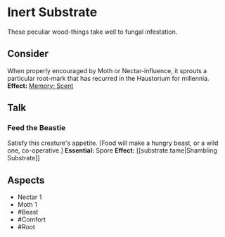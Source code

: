 # Inert Substrate
These peculiar wood-things take well to fungal infestation.
## Consider
When properly encouraged by Moth or Nectar-influence, it sprouts a particular root-mark that has recurred in the Haustorium for millennia.<br>**Effect:** [Memory: Scent](https://uadaf.theevilroot.xyz/rowenarium/element/mem.scent)
## Talk
### Feed the Beastie
Satisfy this creature's appetite. \[Food will make a hungry beast, or a wild one, co-operative.]
**Essential:** Spore
**Effect:** [[substrate.tame|Shambling Substrate]]
## Aspects
-  Nectar 1
- Moth 1
- #Beast 
- #Comfort 
- #Root